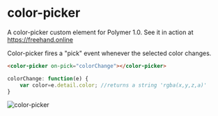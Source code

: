 # color-picker

A color-picker custom element for Polymer 1.0.
See it in action at https://freehand.online 

Color-picker fires a "pick" event whenever the selected color changes.

```html
<color-picker on-pick="colorChange"></color-picker>
```
```javascript
colorChange: function(e) {
    var color=e.detail.color; //returns a string 'rgba(x,y,z,a)'
}
```

![color-picker](http://evan.cool/images/colorpicker.png "color-picker")
